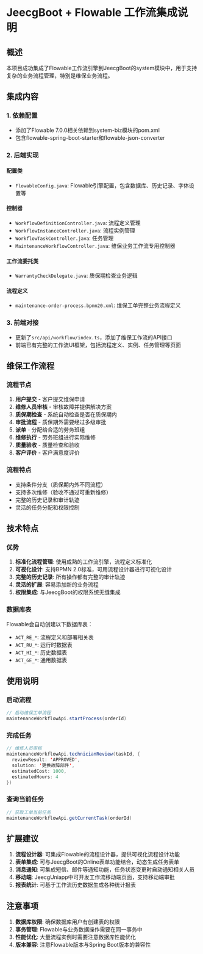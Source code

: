 # JeecgBoot + Flowable 工作流集成说明

## 概述

本项目成功集成了Flowable工作流引擎到JeecgBoot的system模块中，用于支持复杂的业务流程管理，特别是维保业务流程。

## 集成内容

### 1. 依赖配置
- 添加了Flowable 7.0.0相关依赖到system-biz模块的pom.xml
- 包含flowable-spring-boot-starter和flowable-json-converter

### 2. 后端实现

#### 配置类
- `FlowableConfig.java`: Flowable引擎配置，包含数据库、历史记录、字体设置等

#### 控制器
- `WorkflowDefinitionController.java`: 流程定义管理
- `WorkflowInstanceController.java`: 流程实例管理
- `WorkflowTaskController.java`: 任务管理
- `MaintenanceWorkflowController.java`: 维保业务工作流专用控制器

#### 工作流委托类
- `WarrantyCheckDelegate.java`: 质保期检查业务逻辑

#### 流程定义
- `maintenance-order-process.bpmn20.xml`: 维保工单完整业务流程定义

### 3. 前端对接
- 更新了`src/api/workflow/index.ts`，添加了维保工作流的API接口
- 前端已有完整的工作流UI框架，包括流程定义、实例、任务管理等页面

## 维保工作流程

### 流程节点
1. **用户提交** - 客户提交维保申请
2. **维修人员审核** - 审核故障并提供解决方案
3. **质保期检查** - 系统自动检查是否在质保期内
4. **审批流程** - 质保期外需要经过多级审批
5. **派单** - 分配给合适的劳务班组
6. **维修执行** - 劳务班组进行实际维修
7. **质量验收** - 质量检查和验收
8. **客户评价** - 客户满意度评价

### 流程特点
- 支持条件分支（质保期内外不同流程）
- 支持多次维修（验收不通过可重新维修）
- 完整的历史记录和审计轨迹
- 灵活的任务分配和权限控制

## 技术特点

### 优势
1. **标准化流程管理**: 使用成熟的工作流引擎，流程定义标准化
2. **可视化设计**: 支持BPMN 2.0标准，可用流程设计器进行可视化设计
3. **完整的历史记录**: 所有操作都有完整的审计轨迹
4. **灵活的扩展**: 容易添加新的业务流程
5. **权限集成**: 与JeecgBoot的权限系统无缝集成

### 数据库表
Flowable会自动创建以下数据库表：
- `ACT_RE_*`: 流程定义和部署相关表
- `ACT_RU_*`: 运行时数据表
- `ACT_HI_*`: 历史数据表
- `ACT_GE_*`: 通用数据表

## 使用说明

### 启动流程
```java
// 启动维保工单流程
maintenanceWorkflowApi.startProcess(orderId)
```

### 完成任务
```java
// 维修人员审核
maintenanceWorkflowApi.technicianReview(taskId, {
  reviewResult: 'APPROVED',
  solution: '更换故障部件',
  estimatedCost: 1000,
  estimatedHours: 4
})
```

### 查询当前任务
```java
// 获取工单当前任务
maintenanceWorkflowApi.getCurrentTask(orderId)
```

## 扩展建议

1. **流程设计器**: 可集成Flowable的流程设计器，提供可视化流程设计功能
2. **表单集成**: 可与JeecgBoot的Online表单功能结合，动态生成任务表单
3. **消息通知**: 可集成短信、邮件等通知功能，任务状态变更时自动通知相关人员
4. **移动端**: JeecgUniapp中可开发工作流移动端页面，支持移动端审批
5. **报表统计**: 可基于工作流历史数据生成各种统计报表

## 注意事项

1. **数据库权限**: 确保数据库用户有创建表的权限
2. **事务管理**: Flowable与业务数据操作需要在同一事务中
3. **性能优化**: 大量流程实例时需要注意数据库性能优化
4. **版本兼容**: 注意Flowable版本与Spring Boot版本的兼容性